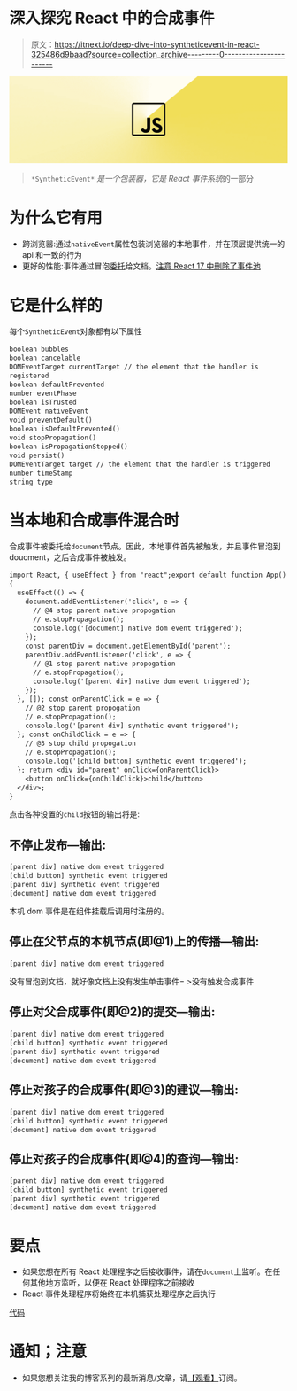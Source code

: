 # 深入探究 React 中的合成事件

> 原文：<https://itnext.io/deep-dive-into-syntheticevent-in-react-325486d9baad?source=collection_archive---------0----------------------->

![](img/417b79541fc0a025f7382aafb6245290.png)

> `*SyntheticEvent*` *是一个包装器，它是 React 事件系统*的一部分

# 为什么它有用

*   跨浏览器:通过`nativeEvent`属性包装浏览器的本地事件，并在顶层提供统一的 api 和一致的行为
*   更好的性能:事件通过冒泡[委托](https://developer.mozilla.org/en-US/docs/Learn/JavaScript/Building_blocks/Events)给文档。[注意 React 17 中删除了事件池](https://reactjs.org/blog/2020/08/10/react-v17-rc.html#no-event-pooling)

# 它是什么样的

每个`SyntheticEvent`对象都有以下属性

```
boolean bubbles
boolean cancelable
DOMEventTarget currentTarget // the element that the handler is registered
boolean defaultPrevented
number eventPhase
boolean isTrusted
DOMEvent nativeEvent
void preventDefault()
boolean isDefaultPrevented()
void stopPropagation()
boolean isPropagationStopped()
void persist()
DOMEventTarget target // the element that the handler is triggered
number timeStamp
string type
```

# 当本地和合成事件混合时

合成事件被委托给`document`节点。因此，本地事件首先被触发，并且事件冒泡到 doucment，之后合成事件被触发。

```
import React, { useEffect } from "react";export default function App() {
  useEffect(() => {
    document.addEventListener('click', e => {
      // @4 stop parent native propogation
      // e.stopPropagation();
      console.log('[document] native dom event triggered');
    });
    const parentDiv = document.getElementById('parent');
    parentDiv.addEventListener('click', e => {
      // @1 stop parent native propogation
      // e.stopPropagation();
      console.log('[parent div] native dom event triggered');
    });
  }, []); const onParentClick = e => {
    // @2 stop parent propogation
    // e.stopPropagation();
    console.log('[parent div] synthetic event triggered');
  }; const onChildClick = e => {
    // @3 stop child propogation
    // e.stopPropagation();
    console.log('[child button] synthetic event triggered');
  }; return <div id="parent" onClick={onParentClick}>
    <button onClick={onChildClick}>child</button>
  </div>;
}
```

点击各种设置的`child`按钮的输出将是:

## 不停止发布—输出:

```
[parent div] native dom event triggered
[child button] synthetic event triggered
[parent div] synthetic event triggered
[document] native dom event triggered
```

本机 dom 事件是在组件挂载后调用时注册的。

## 停止在父节点的本机节点(即@1)上的传播—输出:

```
[parent div] native dom event triggered
```

没有冒泡到文档，就好像文档上没有发生单击事件= >没有触发合成事件

## 停止对父合成事件(即@2)的提交—输出:

```
[parent div] native dom event triggered
[child button] synthetic event triggered
[parent div] synthetic event triggered
[document] native dom event triggered
```

## 停止对孩子的合成事件(即@3)的建议—输出:

```
[parent div] native dom event triggered
[child button] synthetic event triggered
[document] native dom event triggered
```

## 停止对孩子的合成事件(即@4)的查询—输出:

```
[parent div] native dom event triggered
[child button] synthetic event triggered
[parent div] synthetic event triggered
[document] native dom event triggered
```

# 要点

*   如果您想在所有 React 处理程序之后接收事件，请在`document`上监听。在任何其他地方监听，以便在 React 处理程序之前接收
*   React 事件处理程序将始终在本机捕获处理程序之后执行

[代码](https://codesandbox.io/s/synthetic-event-ruv3f?file=/src/App.js)

# 通知；注意

*   如果您想关注我的博客系列的最新消息/文章，请[【观看】](https://github.com/n0ruSh/blogs/)订阅。